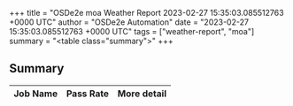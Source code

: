 +++
title = "OSDe2e moa Weather Report 2023-02-27 15:35:03.085512763 +0000 UTC"
author = "OSDe2e Automation"
date = "2023-02-27 15:35:03.085512763 +0000 UTC"
tags = ["weather-report", "moa"]
summary = "<table class=\"summary\"></table>"
+++
## Summary

| Job Name | Pass Rate | More detail |
|----------|-----------|-------------|




